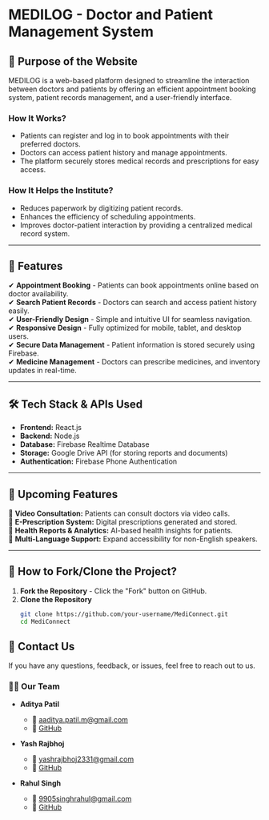 # **MEDILOG - Doctor and Patient Management System**  

## **📌 Purpose of the Website**  
MEDILOG is a web-based platform designed to streamline the interaction between doctors and patients by offering an efficient appointment booking system, patient records management, and a user-friendly interface.  

### **How It Works?**  
- Patients can register and log in to book appointments with their preferred doctors.  
- Doctors can access patient history and manage appointments.  
- The platform securely stores medical records and prescriptions for easy access.  

### **How It Helps the Institute?**  
- Reduces paperwork by digitizing patient records.  
- Enhances the efficiency of scheduling appointments.  
- Improves doctor-patient interaction by providing a centralized medical record system.  

---

## **🌟 Features**  

✔ **Appointment Booking** - Patients can book appointments online based on doctor availability.  
✔ **Search Patient Records** - Doctors can search and access patient history easily.  
✔ **User-Friendly Design** - Simple and intuitive UI for seamless navigation.  
✔ **Responsive Design** - Fully optimized for mobile, tablet, and desktop users.  
✔ **Secure Data Management** - Patient information is stored securely using Firebase.  
✔ **Medicine Management** - Doctors can prescribe medicines, and inventory updates in real-time.  

---

## **🛠️ Tech Stack & APIs Used**  

- **Frontend:** React.js  
- **Backend:** Node.js  
- **Database:** Firebase Realtime Database  
- **Storage:** Google Drive API (for storing reports and documents)  
- **Authentication:** Firebase Phone Authentication  

---

## **🚀 Upcoming Features**  

🔹 **Video Consultation:** Patients can consult doctors via video calls.  
🔹 **E-Prescription System:** Digital prescriptions generated and stored.  
🔹 **Health Reports & Analytics:** AI-based health insights for patients.  
🔹 **Multi-Language Support:** Expand accessibility for non-English speakers.  


---

## **📖 How to Fork/Clone the Project?**  

1. **Fork the Repository** - Click the "Fork" button on GitHub.  
2. **Clone the Repository**  
   ```bash
   git clone https://github.com/your-username/MediConnect.git
   cd MediConnect
  ## **📩 Contact Us**  

If you have any questions, feedback, or issues, feel free to reach out to us.  
### **👨‍💻 Our Team**  
- **Aditya Patil**  
  - 📧 [aaditya.patil.m@gmail.com](mailto:aaditya.patil.m@gmail.com)  
  - 🔗 [GitHub](https://github.com/aadim112)  

- **Yash Rajbhoj**  
  - 📧 [yashrajbhoj2331@gmail.com](mailto:yashrajbhoj2331@gmail.com)  
  - 🔗 [GitHub](https://github.com/Yash-Rajbhoj2001)  

- **Rahul Singh**  
  - 📧 [9905singhrahul@gmail.com](mailto:9905singhrahul@gmail.com)  
  - 🔗 [GitHub](https://github.com/868Rahul)  
